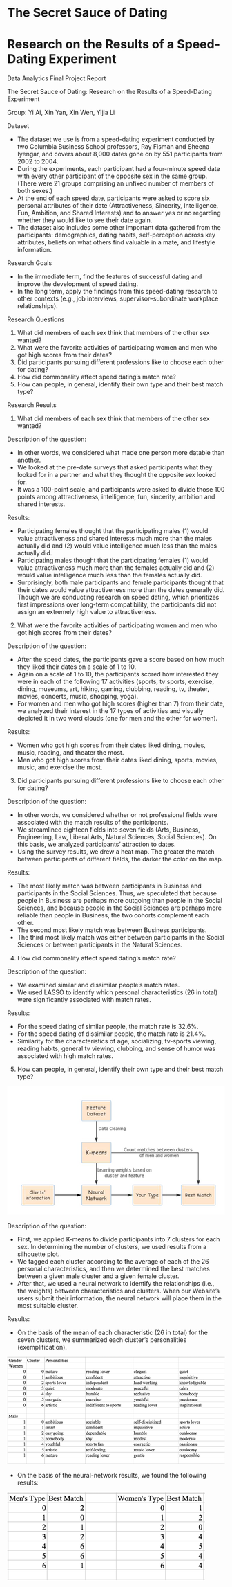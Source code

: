 # The Secret Sauce of Dating
# Research on the Results of a Speed-Dating Experiment

Data Analytics Final Project Report

The Secret Sauce of Dating: Research on the Results of a Speed-Dating Experiment

Group: Yi Ai, Xin Yan, Xin Wen, Yijia Li

Dataset
+ The dataset we use is from a speed-dating experiment conducted by two Columbia Business School professors, Ray Fisman and Sheena Iyengar, and covers about 8,000 dates gone on by 551 participants from 2002 to 2004.
+ During the experiments, each participant had a four-minute speed date with every other participant of the opposite sex in the same group. (There were 21 groups comprising an unfixed number of members of both sexes.) 
+	At the end of each speed date, participants were asked to score six personal attributes of their date (Attractiveness, Sincerity, Intelligence, Fun, Ambition, and Shared Interests) and to answer yes or no regarding whether they would like to see their date again. 
+	The dataset also includes some other important data gathered from the participants: demographics, dating habits, self-perception across key attributes, beliefs on what others find valuable in a mate, and lifestyle information.
 
Research Goals
+	In the immediate term, find the features of successful dating and improve the development of speed dating.
+	In the long term, apply the findings from this speed-dating research to other contexts (e.g., job interviews, supervisor–subordinate workplace relationships).

Research Questions
1.	What did members of each sex think that members of the other sex wanted?
2.	What were the favorite activities of participating women and men who got high scores from their dates?
3.	Did participants pursuing different professions like to choose each other for dating?
4.	How did commonality affect speed dating’s match rate?
5.	How can people, in general, identify their own type and their best match type?

Research Results

1. What did members of each sex think that members of the other sex wanted? 

Description of the question:
+	In other words, we considered what made one person more datable than another. 
+	We looked at the pre-date surveys that asked participants what they looked for in a partner and what they thought the opposite sex looked for. 
+	It was a 100-point scale, and participants were asked to divide those 100 points among attractiveness, intelligence, fun, sincerity, ambition and shared interests. 

Results:
+	Participating females thought that the participating males (1) would value attractiveness and shared interests much more than the males actually did and (2) would value intelligence much less than the males actually did.
+	Participating males thought that the participating females (1) would value attractiveness much more than the females actually did and (2) would value intelligence much less than the females actually did. 
+	Surprisingly, both male participants and female participants thought that their dates would value attractiveness more than the dates generally did. Though we are conducting research on speed dating, which prioritizes first impressions over long-term compatibility, the participants did not assign an extremely high value to attractiveness. 

2.  What were the favorite activities of participating women and men who got high scores from their dates?

Description of the question:
+	After the speed dates, the participants gave a score based on how much they liked their dates on a scale of 1 to 10.
+	Again on a scale of 1 to 10, the participants scored how interested they were in each of the following 17 activities (sports, tv sports, exercise, dining, museums, art, hiking, gaming, clubbing, reading, tv, theater, movies, concerts, music, shopping, yoga).
+	For women and men who got high scores (higher than 7) from their date, we analyzed their interest in the 17 types of activities and visually depicted it in two word clouds (one for men and the other for women).

Results:
+	Women who got high scores from their dates liked dining, movies, music, reading, and theater the most.
+	Men who got high scores from their dates liked dining, sports, movies, music, and exercise the most.

3.  Did participants pursuing different professions like to choose each other for dating? 

Description of the question:
+	In other words, we considered whether or not professional fields were associated with the match results of the participants.
+	We streamlined eighteen fields into seven fields (Arts, Business, Engineering, Law, Liberal Arts, Natural Sciences, Social Sciences). On this basis, we analyzed participants’ attraction to dates.
+	Using the survey results, we drew a heat map. The greater the match between participants of different fields, the darker the color on the map.

Results:
+ The most likely match was between participants in Business and participants in the Social Sciences. Thus, we speculated that because people in Business are perhaps more outgoing than people in the Social Sciences, and because people in the Social Sciences are perhaps more reliable than people in Business, the two cohorts complement each other.  
+	The second most likely match was between Business participants. 
+	The third most likely match was either between participants in the Social Sciences or between participants in the Natural Sciences. 

4.  How did commonality affect speed dating’s match rate? 

Description of the question:
+	We examined similar and dissimilar people’s match rates.
+	We used LASSO to identify which personal characteristics (26 in total) were significantly associated with match rates.

Results:
+	For the speed dating of similar people, the match rate is 32.6%.
+	For the speed dating of dissimilar people, the match rate is 21.4%. 
+	Similarity for the characteristics of age, socializing, tv-sports viewing, reading habits, general tv viewing, clubbing, and sense of humor was associated with high match rates. 

5. How can people, in general, identify their own type and their best match type?

![image](pictures/Picture1.png)

Description of the question:
+	First, we applied K-means to divide participants into 7 clusters for each sex. In determining the number of clusters, we used results from a silhouette plot. 
+	We tagged each cluster according to the average of each of the 26 personal characteristics, and then we determined the best matches between a given male cluster and a given female cluster. 
+	After that, we used a neural network to identify the relationships (i.e., the weights) between characteristics and clusters. When our Website’s users submit their information, the neural network will place them in the most suitable cluster. 

Results:
+	On the basis of the mean of each characteristic (26 in total) for the seven clusters, we summarized each cluster’s personalities (exemplification). 

![image](pictures/Picture2.png)

+	 On the basis of the neural-network results, we found the following results:

![image](pictures/Picture3.png)

